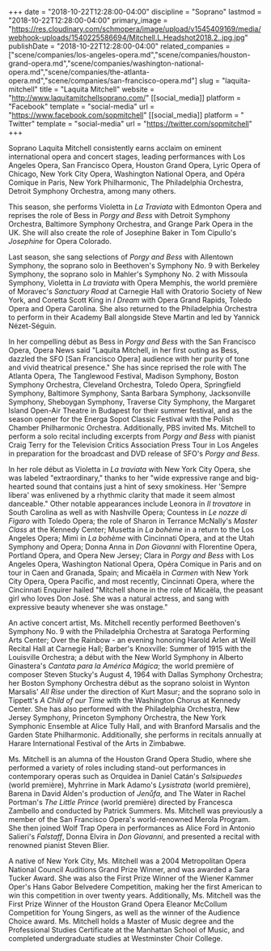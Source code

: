 +++
date = "2018-10-22T12:28:00-04:00"
discipline = "Soprano"
lastmod = "2018-10-22T12:28:00-04:00"
primary_image = "https://res.cloudinary.com/schmopera/image/upload/v1545409169/media/webhook-uploads/1540225586694/Mitchell.L.Headshot2018.2..jpg.jpg"
publishDate = "2018-10-22T12:28:00-04:00"
related_companies = ["scene/companies/los-angeles-opera.md","scene/companies/houston-grand-opera.md","scene/companies/washington-national-opera.md","scene/companies/the-atlanta-opera.md","scene/companies/san-francisco-opera.md"]
slug = "laquita-mitchell"
title = "Laquita Mitchell"
website = "http://www.laquitamitchellsoprano.com/"
[[social_media]]
platform = "Facebook"
template = "social-media"
url = "https://www.facebook.com/sopmitchell"
[[social_media]]
platform = " Twitter"
template = "social-media"
url = "https://twitter.com/sopmitchell"
+++

Soprano Laquita Mitchell consistently earns acclaim on eminent international opera and concert stages, leading performances with Los Angeles Opera, San Francisco Opera, Houston Grand Opera, Lyric Opera of Chicago, New York City Opera, Washington National Opera, and Opéra Comique in Paris, New York Philharmonic, The Philadelphia Orchestra, Detroit Symphony Orchestra, among many others.

This season, she performs Violetta in *La Traviata* with Edmonton Opera and reprises the role of Bess in *Porgy and Bess* with Detroit Symphony Orchestra, Baltimore Symphony Orchestra, and Grange Park Opera in the UK.  She will also create the role of Josephine Baker in Tom Cipullo's *Josephine* for Opera Colorado.

Last season, she sang selections of *Porgy and Bess* with Allentown Symphony, the soprano solo in Beethoven's Symphony No. 9 with Berkeley Symphony, the soprano solo in Mahler's Symphony No. 2 with Missoula Symphony, Violetta in *La traviata* with Opera Memphis, the world première of Moravec's *Sanctuary Road* at Carnegie Hall with Oratorio Society of New York, and Coretta Scott King in *I Dream* with Opera Grand Rapids, Toledo Opera and Opera Carolina. She also returned to the Philadelphia Orchestra to perform in their Academy Ball alongside Steve Martin and led by Yannick Nézet-Séguin.

In her compelling début as Bess in *Porgy and Bess* with the San Francisco Opera, Opera News said "Laquita Mitchell, in her first outing as Bess, dazzled the SFO [San Francisco Opera] audience with her purity of tone and vivid theatrical presence." She has since reprised the role with The Atlanta Opera, The Tanglewood Festival, Madison Symphony, Boston Symphony Orchestra, Cleveland Orchestra, Toledo Opera, Springfield Symphony, Baltimore Symphony, Santa Barbara Symphony, Jacksonville Symphony, Sheboygan Symphony, Traverse City Symphony, the Margaret Island Open-Air Theatre in Budapest for their summer festival, and as the season opener for the Energa Sopot Classic Festival with the Polish Chamber Philharmonic Orchestra. Additionally, PBS invited Ms. Mitchell to perform a solo recital including excerpts from *Porgy and Bess* with pianist Craig Terry for the Television Critics Association Press Tour in Los Angeles in preparation for the broadcast and DVD release of SFO's *Porgy and Bess*. 

In her role début as Violetta in *La traviata* with New York City Opera, she was labeled "extraordinary," thanks to her "wide expressive range and big-hearted sound that contains just a hint of sexy smokiness. Her 'Sempre libera' was enlivened by a rhythmic clarity that made it seem almost danceable." Other notable appearances include Leonora in *Il trovatore* in South Carolina as well as with Nashville Opera; Countess in *Le nozze di Figaro* with Toledo Opera;  the role of Sharon in Terrance McNally's *Master Class* at the Kennedy Center; Musetta in *La bohème* in a return to the Los Angeles Opera; Mimì in *La bohème* with Cincinnati Opera, and at the Utah Symphony and Opera; Donna Anna in *Don Giovanni* with Florentine Opera, Portland Opera, and Opera New Jersey; Clara in *Porgy and Bess* with Los Angeles Opera, Washington National Opera, Opéra Comique in Paris and on tour in Caen and Granada, Spain; and Micaëla in *Carmen* with New York City Opera, Opera Pacific, and most recently, Cincinnati Opera, where the Cincinnati Enquirer hailed "Mitchell shone in the role of Micaëla, the peasant girl who loves Don José. She was a natural actress, and sang with expressive beauty whenever she was onstage."

An active concert artist, Ms. Mitchell recently performed Beethoven's Symphony No. 9 with the Philadelphia Orchestra at Saratoga Performing Arts Center; Over the Rainbow - an evening honoring Harold Arlen at Weill Recital Hall at Carnegie Hall; Barber's Knoxville: Summer of 1915 with the Louisville Orchestra; a début with the New World Symphony in Alberto Ginastera's *Cantata para la América Mágica*; the world première of composer Steven Stucky's August 4, 1964 with Dallas Symphony Orchestra; her Boston Symphony Orchestra début as the soprano soloist in Wynton Marsalis' *All Rise* under the direction of Kurt Masur; and the soprano solo in Tippett's *A Child of our Time* with the Washington Chorus at Kennedy Center. She has also performed with the Philadelphia Orchestra, New Jersey Symphony, Princeton Symphony Orchestra, the New York Symphonic Ensemble at Alice Tully Hall, and with Branford Marsalis and the Garden State Philharmonic. Additionally, she performs in recitals annually at Harare International Festival of the Arts in Zimbabwe.

Ms. Mitchell is an alumna of the Houston Grand Opera Studio, where she performed a variety of roles including stand-out performances in contemporary operas such as Orquidea in Daniel Catán's *Salsipuedes* (world première), Myhrrine in Mark Adamo's *Lysistrata* (world première), Barena in David Alden's production of *Jenůfa*, and The Water in Rachel Portman's *The Little Prince* (world première) directed by Francesca Zambello and conducted by Patrick Summers. Ms. Mitchell was previously a member of the San Francisco Opera's world-renowned Merola Program. She then joined Wolf Trap Opera in performances as Alice Ford in Antonio Salieri's *Falstaff*, Donna Elvira in *Don Giovanni*, and presented a recital with renowned pianist Steven Blier.

A native of New York City, Ms. Mitchell was a 2004 Metropolitan Opera National Council Auditions Grand Prize Winner, and was awarded a Sara Tucker Award. She was also the First Prize Winner of the Wiener Kammer Oper's Hans Gabor Belvedere Competition, making her the first American to win this competition in over twenty years. Additionally, Ms. Mitchell was the First Prize Winner of the Houston Grand Opera Eleanor McCollum Competition for Young Singers, as well as the winner of the Audience Choice award. Ms. Mitchell holds a Master of Music degree and the Professional Studies Certificate at the Manhattan School of Music, and completed undergraduate studies at Westminster Choir College.

